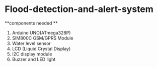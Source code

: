 # Flood-detection-and-alert-system
**components needed **
1. Arduino UNO(ATmega328P)
2. SIM800C GSM/GPRS Module
3. Water level sensor 
4. LCD (Liquid Crystal Display)
5. I2C display module
6. Buzzer and LED light

